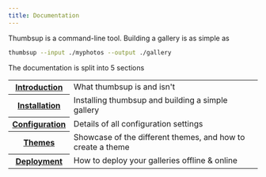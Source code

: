 ```yaml
---
title: Documentation
---
```


Thumbsup is a command-line tool.
Building a gallery is as simple as

```bash
thumbsup --input ./myphotos --output ./gallery
```

The documentation is split into 5 sections

<table class="horizontal">
  <tr>
    <th><a href="1-introduction/concepts">Introduction</a></th>
    <td>What thumbsup is and isn't</td>
  </tr>
  <tr>
    <th><a href="2-installation/options">Installation</a></th>
    <td>Installing thumbsup and building a simple gallery</td>
  </tr>
  <tr>
    <th><a href="3-configuration/usage">Configuration</a></th>
    <td>Details of all configuration settings</td>
  </tr>
  <tr>
    <th><a href="4-themes/themes">Themes</a></th>
    <td>Showcase of the different themes, and how to create a theme</td>
  </tr>
  <tr>
    <th><a href="5-deployment/static-website">Deployment</a></th>
    <td>How to deploy your galleries offline & online</td>
  </tr>
</table>
